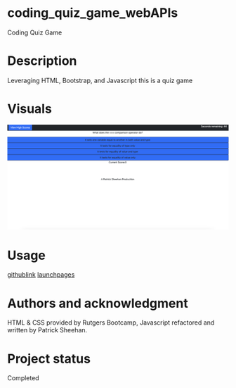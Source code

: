 # coding_quiz_game_webAPIs
Coding Quiz Game 

# Description
Leveraging HTML, Bootstrap, and Javascript this is a quiz game  

# Visuals
![Screenshot](<Screenshot 2024-01-23 at 11.38.52 PM.png>)

# Usage
[githublink](https://github.com/sheehpat/javascript_password_generator)
[launchpages](https://sheehpat.github.io/javascript_password_generator)

# Authors and acknowledgment
HTML & CSS provided by Rutgers Bootcamp, Javascript refactored and written by Patrick Sheehan.

# Project status
Completed
